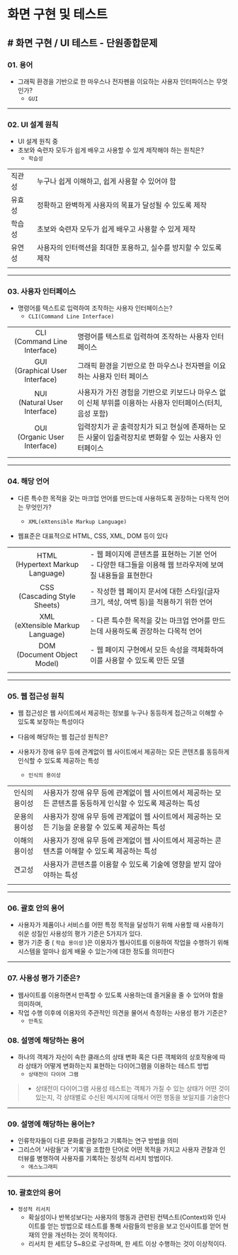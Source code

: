 # 화면 구현 및 테스트

## # 화면 구현 / UI 테스트 - 단원종합문제

### 01. 용어

- 그래픽 환경을 기반으로 한 마우스나 전자펜을 이요하는 사용자 인터파이스는 무엇인가?
  - `GUI`

---

### 02. UI 설계 원칙

- UI 설계 원칙 중
- 초보와 숙련자 모두가 쉽게 배우고 사용할 수 있게 제작해야 하는 원칙은?
  - `학습성`

|||
|--|--|
|직관성|누구나 쉽게 이해하고, 쉽게 사용할 수 있어야 함|
|유효성|정확하고 완벽하게 사용자의 목표가 달성될 수 있도록 제작|
|학습성|초보와 숙련자 모두가 쉽게 배우고 사용할 수 있게 제작|
|유연성|사용자의 인터랙션을 최대한 포용하고, 실수를 방지할 수 있도록 제작|
|||

---

### 03. 사용자 인터페이스

- 명령어를 텍스트로 입력하여 조작하는 사용자 인터페이스는?
  - `CLI(Command Line Interface)`

|||
|:--:|--|
|CLI</br>(Command Line Interface)|명령어를 텍스트로 입력하여 조작하는 사용자 인터페이스|
|GUI</br>(Graphical User Interface)|그래픽 환경을 기반으로 한 마우스나 전자펜을 이요하는 사용자 인터 페이스|
|NUI</br>(Natural User Interface)|사용자가 가진 경험을 기반으로 키보드나 마우스 없이 신체 부위를 이용하는 사용자 인터페이스(터치, 음성 포함)|
|OUI</br>(Organic User Interface)|입력장치가 곧 출력장치가 되고 현실에 존재하는 모든 사물이 입출력장치로 변화할 수 있는 사용자 인터페이스|
|||

---

### 04. 해당 언어

- 다른 특수한 목적을 갖는 마크업 언어를 만드는데 사용하도록 권장하는 다목적 언어는 무엇인가?
  - `XML(eXtensible Markup Language)`

- 웹표준은 대표적으로 HTML, CSS, XML, DOM 등이 있다

|||
|:--:|--|
|HTML</br>(Hypertext Markup Language)|- 웹 페이지에 콘텐츠를 표현하는 기본 언어</br>- 다양한 태그들을 이용해 웹 브라우저에 보여질 내용들을 표현한다|
|CSS</br>(Cascading Style Sheets)|- 작성한 웹 페이지 문서에 대한 스타일(글자 크기, 색상, 여백 등)을 적용하기 위한 언어|
|XML</br>(eXtensible Markup Language)|- 다른 특수한 목적을 갖는 마크업 언어를 만드는데 사용하도록 권장하는 다목적 언어|
|DOM</br>(Document Object Model)|- 웹 페이지 구현에서 모든 속성을 객체화하여 이를 사용할 수 있도록 만든 모델|
|||

---

### 05. 웹 접근성 원칙

- 웹 접근성은 웹 사이트에서 제공하는 정보를 누구나 동등하게 접근하고 이해할 수 있도록 보장하는 특성이다
- 다음에 해당하는 웹 접근성 원칙은?

- 사용자가 장애 유무 등에 관계없이 웹 사이트에서 제공하는 모든 콘텐츠를 동등하게 인식할 수 있도록 제공하는 특성
  - `인식의 용이성`

|||
|:--:|--|
|인식의 용이성|사용자가 장애 유무 등에 관계없이 웹 사이트에서 제공하는 모든 콘텐츠를 동등하게 인식할 수 있도록 제공하는 특성|
|운용의 용이성|사용자가 장애 유무 등에 관계없이 웹 사이트에서 제공하는 모든 기능을 운용할 수 있도록 제공하는 특성|
|이해의 용이성|사용자가 장애 유무 등에 관계없이 웹 사이트에서 제공하는 콘텐츠를 이해할 수 있도록 제공하는 특성|
|견고성|사용자가 콘텐츠를 이용할 수 있도록 기술에 영향을 받지 않아야하는 특성|
|||

---

### 06. 괄호 안의 용어

- 사용자가 제품이나 서비스를 어떤 특정 목적을 달성하기 위해 사용할 때 사용하기 쉬운 성질인 사용성의 평가 기준은 5가지가 있다.
- 평가 기준 중 ( `학습 용이성` )은 이용자가 웹사이트를 이용하여 작업을 수행하기 위해 시스템을 얼마나 쉽게 배울 수 있는가에 대한 정도를 의미한다

---

### 07. 사용성 평가 기준은?

- 웹사이트를 이용하면서 만족할 수 있도록 사용하는데 즐거울을 줄 수 있어야 함을 의미하며,
- 작업 수행 이후에 이용자의 주관적인 의견을 물어서 측정하는 사용성 평가 기준은?
  - `만족도`

### 08. 설명에 해당하는 용어

- 하나의 객체가 자신이 속한 클래스의 상태 변화 혹은 다른 객체와의 상호작용에 따라 상태가 어떻게 변화하는지 표현하는 다이어그램을 이용하는 테스트 방법
  - `상태전이 다이어 그램`

>- 상태전이 다이어그램 사용성 테스트는 객체가 가질 수 있는 상태가 어떤 것이 있는지, 각 상태별로 수신된 메시지에 대해서 어떤 행동을 보일지를 기술한다

---

### 09. 설명에 해당하는 용어는?

- 인류학자들이 다른 문화를 관찰하고 기록하는 연구 방법을 의미
- 그리스어 '사람들'과 '기록'을 조합한 단어로 어떤 목적을 가지고 사용자 관찰과 인터뷰를 병행하여 사용자를 기록하는 정성적 리서치 방법이다.
  - `에스노그래피`

---

### 10. 괄호안의 용어

- `정성적 리서치`
  - 확실성이나 반복성보다는 사용자의 행동과 관련된 컨텍스트(Context)와 인사이트를 얻는 방법으로 테스트를 통해 사람들의 반응을 보고 인사이트를 얻어 현재의 안을 개선하는 것이 목적이다.
  - 리서치 한 세트당 5~8으로 구성하며, 한 세트 이상 수행하는 것이 이상적이다.
